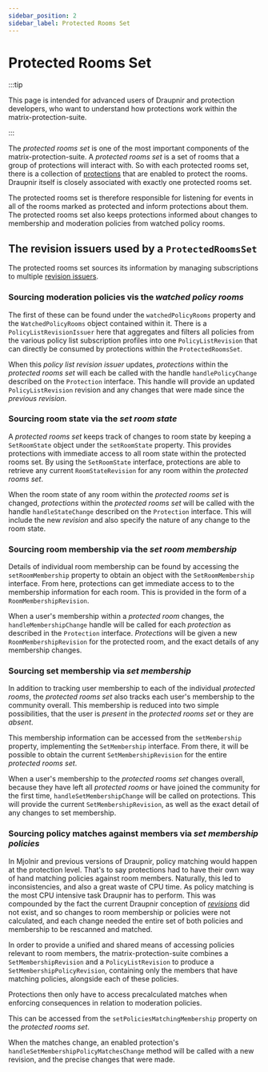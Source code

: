 ```yaml
---
sidebar_position: 2
sidebar_label: Protected Rooms Set
---
```


<!--
SPDX-FileCopyrightText: 2025 Gnuxie <Gnuxie@protonmail.com>

SPDX-License-Identifier: CC-BY-SA-4.0
-->

# Protected Rooms Set

:::tip

This page is intended for advanced users of Draupnir and protection
developers, who want to understand how protections work within the
matrix-protection-suite.

:::

The _protected rooms set_ is one of the most important components of
the matrix-protection-suite. A _protected rooms set_ is a set of rooms
that a group of protections will interact with. So with each protected
rooms set, there is a collection of [protections](./protection) that
are enabled to protect the rooms. Draupnir itself is closely
associated with exactly one protected rooms set.

The protected rooms set is therefore responsible for listening for
events in all of the rooms marked as protected and inform protections
about them. The protected rooms set also keeps protections informed
about changes to membership and moderation policies from watched
policy rooms.

## The revision issuers used by a `ProtectedRoomsSet`

The protected rooms set sources its information by managing subscriptions
to multiple [revision issuers](./revisions).

### Sourcing moderation policies vis the _watched policy rooms_

The first of these can be found under the `watchedPolicyRooms`
property and the `WatchedPolicyRooms` object contained within
it. There is a `PolicyListRevisionIssuer` here that aggregates and
filters all policies from the various policy list subscription
profiles into one `PolicyListRevision` that can directly be consumed
by protections within the `ProtectedRoomsSet`.

When this _policy list revision issuer_ updates, _protections_ within
the _protected rooms set_ will each be called with the handle
`handlePolicyChange` described on the `Protection` interface. This
handle will provide an updated `PolicyListRevision` revision and any
changes that were made since the _previous revision_.

### Sourcing room state via the _set room state_

A _protected rooms set_ keeps track of changes to room state by
keeping a `SetRoomState` object under the `setRoomState`
property. This provides protections with immediate access to all room
state within the protected rooms set. By using the `SetRoomState`
interface, protections are able to retrieve any current
`RoomStateRevision` for any room within the _protected rooms set_.

When the room state of any room within the _protected rooms set_ is
changed, _protections_ within the _protected rooms set_ will be called
with the handle `handleStateChange` described on the `Protection`
interface. This will include the new _revision_ and also specify the
nature of any change to the room state.

### Sourcing room membership via the _set room membership_

Details of individual room membership can be found by accessing the
`setRoomMembership` property to obtain an object with the
`SetRoomMembership` interface.  From here, protections can get
immediate access to to the membership information for each room.
This is provided in the form of a `RoomMembershipRevision`.

When a user's membership within a _protected room_ changes, the
`handleMembershipChange` handle will be called for each _protection_
as described in the `Protection` interface. _Protections_ will
be given a new `RoomMembershipRevision` for the protected room,
and the exact details of any membership changes.

### Sourcing set membership via _set membership_

In addition to tracking user membership to each of the individual
_protected rooms_, the _protected rooms set_ also tracks each user's
membership to the community overall. This membership is reduced into
two simple possibilities, that the user is _present_ in the _protected
rooms set_ or they are _absent_.

This membership information can be accessed from the `setMembership`
property, implementing the `SetMembership` interface. From there, it
will be possible to obtain the current `SetMembershipRevision` for the
entire _protected rooms set_.

When a user's membership to the _protected rooms set_ changes overall,
because they have left all _protected rooms_ or have joined the
community for the first time, `handleSetMembershipChange` will be
called on protections. This will provide the current
`SetMembershipRevision`, as well as the exact detail of any changes to
set membership.

### Sourcing policy matches against members via _set membership policies_

In Mjolnir and previous versions of Draupnir, policy matching would
happen at the protection level. That's to say protections had to have
their own way of hand matching policies against room
members. Naturally, this led to inconsistencies, and also a great
waste of CPU time. As policy matching is the most CPU intensive task
Draupnir has to perform. This was compounded by the fact the current
Draupnir conception of _[revisions](./revisions)_ did not exist, and
so changes to room membership or policies were not calculated, and
each change needed the entire set of both policies and membership to
be rescanned and matched.

In order to provide a unified and shared means of accessing policies
relevant to room members, the matrix-protection-suite combines a
`SetMembershipRevision` and a `PolicyListRevision` to produce a
`SetMembershipPolicyRevision`, containing only the members that have
matching policies, alongside each of these policies.

Protections then only have to access precalculated matches when
enforcing consequences in relation to moderation policies.

This can be accessed from the `setPoliciesMatchingMembership` property
on the _protected rooms set_.

When the matches change, an enabled protection's
`handleSetMembershipPolicyMatchesChange` method will be called with a
new revision, and the precise changes that were made.
